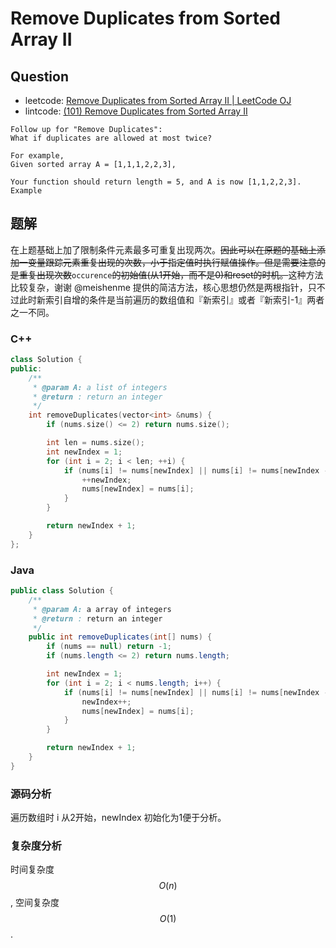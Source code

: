 # Remove Duplicates from Sorted Array II

## Question

* leetcode: [Remove Duplicates from Sorted Array II \| LeetCode OJ](https://leetcode.com/problems/remove-duplicates-from-sorted-array-ii/)
* lintcode: [\(101\) Remove Duplicates from Sorted Array II](http://www.lintcode.com/en/problem/remove-duplicates-from-sorted-array-ii/)

```text
Follow up for "Remove Duplicates":
What if duplicates are allowed at most twice?

For example,
Given sorted array A = [1,1,1,2,2,3],

Your function should return length = 5, and A is now [1,1,2,2,3].
Example
```

## 题解

在上题基础上加了限制条件元素最多可重复出现两次。~~因此可以在原题的基础上添加一变量跟踪元素重复出现的次数，小于指定值时执行赋值操作。但是需要注意的是重复出现次数~~`occurence`~~的初始值\(从1开始，而不是0\)和reset的时机。~~这种方法比较复杂，谢谢 @meishenme 提供的简洁方法，核心思想仍然是两根指针，只不过此时新索引自增的条件是当前遍历的数组值和『新索引』或者『新索引-1』两者之一不同。

### C++

```cpp
class Solution {
public:
    /**
     * @param A: a list of integers
     * @return : return an integer
     */
    int removeDuplicates(vector<int> &nums) {
        if (nums.size() <= 2) return nums.size();

        int len = nums.size();
        int newIndex = 1;
        for (int i = 2; i < len; ++i) {
            if (nums[i] != nums[newIndex] || nums[i] != nums[newIndex - 1]) {
                ++newIndex;
                nums[newIndex] = nums[i];
            }
        }

        return newIndex + 1;
    }
};
```

### Java

```java
public class Solution {
    /**
     * @param A: a array of integers
     * @return : return an integer
     */
    public int removeDuplicates(int[] nums) {
        if (nums == null) return -1;
        if (nums.length <= 2) return nums.length;

        int newIndex = 1;
        for (int i = 2; i < nums.length; i++) {
            if (nums[i] != nums[newIndex] || nums[i] != nums[newIndex - 1]) {
                newIndex++;
                nums[newIndex] = nums[i];
            }
        }

        return newIndex + 1;
    }
}
```

### 源码分析

遍历数组时 i 从2开始，newIndex 初始化为1便于分析。

### 复杂度分析

时间复杂度 $$O(n)$$, 空间复杂度 $$O(1)$$.

